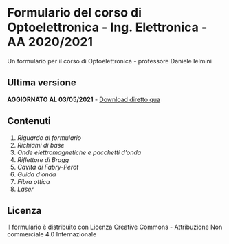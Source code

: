 # Formulario del corso di Optoelettronica - Ing. Elettronica - AA 2020/2021

Un formulario per il corso di Optoelettronica - professore Daniele Ielmini

## Ultima versione

**AGGIORNATO AL 03/05/2021** - [Download diretto qua](https://github.com/lorossi/formulario-optoelettronica/raw/master/formulario-optoelettronica.pdf)

## Contenuti

1. *Riguardo al formulario*
1. *Richiami di base*
1. *Onde elettromagnetiche e pacchetti d’onda*
1. *Riflettore di Bragg*
1. *Cavità di Fabry-Perot*
1. *Guida d'onda*
1. *Fibra ottica*
1. *Laser*

## Licenza

Il formulario è distribuito con Licenza Creative Commons - Attribuzione Non commerciale 4.0 Internazionale
